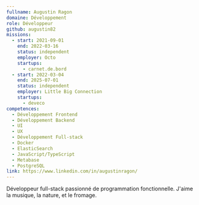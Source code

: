 ```yaml
---
fullname: Augustin Ragon
domaine: Développement
role: Développeur
github: augustin82
missions:
  - start: 2021-09-01
    end: 2022-03-16
    status: independent
    employer: Octo
    startups:
      - carnet.de.bord
  - start: 2022-03-04
    end: 2025-07-01
    status: independent
    employer: Little Big Connection
    startups:
      - deveco
competences:
  - Développement Frontend
  - Développement Backend
  - UI
  - UX
  - Développement Full-stack
  - Docker
  - ElasticSearch
  - JavaScript/TypeScript
  - Metabase
  - PostgreSQL
link: https://www.linkedin.com/in/augustinragon/
---
```

Développeur full-stack passionné de programmation fonctionnelle. J'aime la musique, la nature, et le fromage.
